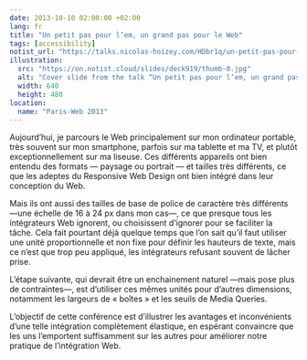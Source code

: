 ```yaml
---
date: 2013-10-10 02:00:00 +02:00
lang: fr
title: "Un petit pas pour l’em, un grand pas pour le Web"
tags: [accessibility]
notist_url: "https://talks.nicolas-hoizey.com/HDbr1q/un-petit-pas-pour-l-em-un-grand-pas-pour-le-web"
illustration:
  src: "https://on.notist.cloud/slides/deck919/thumb-0.jpg"
  alt: "Cover slide from the talk “Un petit pas pour l’em, un grand pas pour le Web”"
  width: 640
  height: 480
location:
  name: "Paris-Web 2013"
---
```


Aujourd’hui, je parcours le Web principalement sur mon ordinateur portable, très souvent sur mon smartphone, parfois sur ma tablette et ma TV, et plutôt exceptionnellement sur ma liseuse. Ces différents appareils ont bien entendu des formats — paysage ou portrait — et tailles très différents, ce que les adeptes du Responsive Web Design ont bien intégré dans leur conception du Web.

Mais ils ont aussi des tailles de base de police de caractère très différents —une échelle de 16 à 24 px dans mon cas—, ce que presque tous les intégrateurs Web ignorent, ou choisissent d’ignorer pour se faciliter la tâche. Cela fait pourtant déjà quelque temps que l’on sait qu’il faut utiliser une unité proportionnelle et non fixe pour définir les hauteurs de texte, mais ce n’est que trop peu appliqué, les intégrateurs refusant souvent de lâcher prise.

L’étape suivante, qui devrait être un enchainement naturel —mais pose plus de contraintes—, est d’utiliser ces mêmes unités pour d’autres dimensions, notamment les largeurs de « boîtes » et les seuils de Media Queries.

L’objectif de cette conférence est d’illustrer les avantages et inconvénients d’une telle intégration complètement élastique, en espérant convaincre que les uns l’emportent suffisamment sur les autres pour améliorer notre pratique de l’intégration Web.

